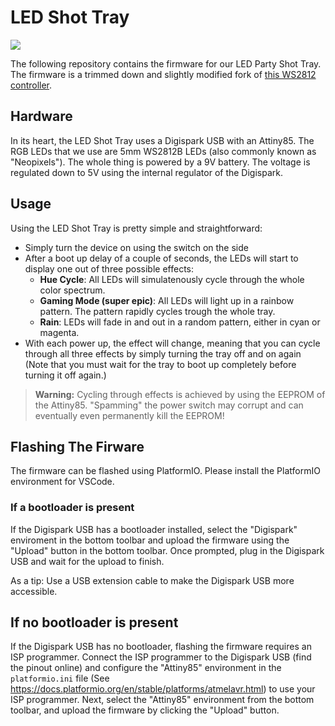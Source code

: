 # LED Shot Tray

![](img/showcase.jpg)

The following repository contains the firmware for our LED Party Shot Tray. The firmware is a trimmed down and slightly modified fork of [this WS2812 controller](https://github.com/CTXz/Not-so-Tiny-Dimmer).

## Hardware

In its heart, the LED Shot Tray uses a Digispark USB with an Attiny85. The RGB LEDs that we use are 5mm WS2812B LEDs (also commonly known as "Neopixels"). The whole thing is powered by a 9V battery. The voltage is regulated down to 5V using the internal regulator of the Digispark.

## Usage

Using the LED Shot Tray is pretty simple and straightforward:
  - Simply turn the device on using the switch on the side
  - After a boot up delay of a couple of seconds, the LEDs will start to display one out of three possible effects:
    - **Hue Cycle**: All LEDs will simulatenously cycle through the whole color spectrum.
    - **Gaming Mode (super epic)**: All LEDs will light up in a rainbow pattern. The pattern rapidly cycles trough the whole tray.
    - **Rain**: LEDs will fade in and out in a random pattern, either in cyan or magenta.
  - With each power up, the effect will change, meaning that you can cycle through all three effects by simply turning the tray off and on again (Note that you must wait for the tray to boot up completely before turning it off again.)

> **Warning:** Cycling through effects is achieved by using the EEPROM of the Attiny85. "Spamming" the power switch may corrupt and can eventually even permanently kill the EEPROM!

## Flashing The Firware

The firmware can be flashed using PlatformIO. Please install the PlatformIO environment for VSCode.

### If a bootloader is present
If the Digispark USB has a bootloader installed, select the "Digispark" enviroment in the bottom toolbar and upload the firmware using the "Upload" button in the bottom toolbar. Once prompted, plug in the Digispark USB and wait for the upload to finish.

As a tip: Use a USB extension cable to make the Digispark USB more accessible.

## If no bootloader is present
If the Digispark USB has no bootloader, flashing the firmware requires an ISP programmer. Connect the ISP programmer to the Digispark USB (find the pinout online) and configure the "Attiny85" environment in the `platformio.ini` file (See https://docs.platformio.org/en/stable/platforms/atmelavr.html) to use your ISP programmer. Next, select the "Attiny85" environment from the bottom toolbar, and upload the firmware by clicking the "Upload" button.